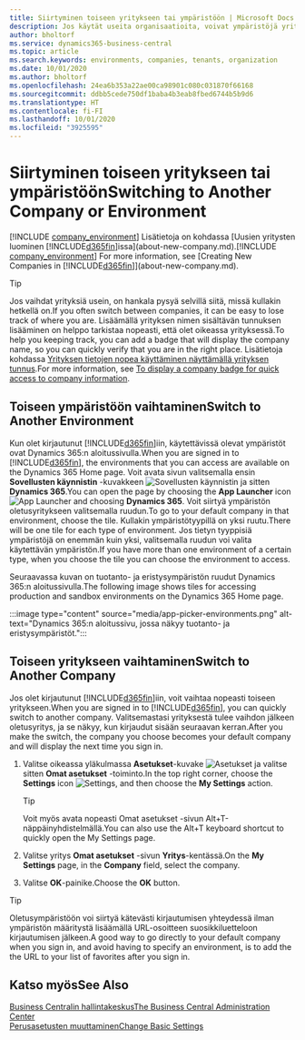 ```yaml
---
title: Siirtyminen toiseen yritykseen tai ympäristöön | Microsoft Docs
description: Jos käytät useita organisaatioita, voivat ympäristöjä yrityksiä nopeasti.
author: bholtorf
ms.service: dynamics365-business-central
ms.topic: article
ms.search.keywords: environments, companies, tenants, organization
ms.date: 10/01/2020
ms.author: bholtorf
ms.openlocfilehash: 24ea6b353a22ae00ca98901c080c031870f66168
ms.sourcegitcommit: ddbb5cede750df1baba4b3eab8fbed6744b5b9d6
ms.translationtype: HT
ms.contentlocale: fi-FI
ms.lasthandoff: 10/01/2020
ms.locfileid: "3925595"
---
```

# <a name="switching-to-another-company-or-environment"></a><span data-ttu-id="a8f64-103">Siirtyminen toiseen yritykseen tai ympäristöön</span><span class="sxs-lookup"><span data-stu-id="a8f64-103">Switching to Another Company or Environment</span></span>

<span data-ttu-id="a8f64-104">[!INCLUDE [company_environment](includes/company_environment.md)] Lisätietoja on kohdassa [Uusien yritysten luominen [!INCLUDE[d365fin](includes/d365fin_md.md)]issa](about-new-company.md).</span><span class="sxs-lookup"><span data-stu-id="a8f64-104">[!INCLUDE [company_environment](includes/company_environment.md)] For more information, see [Creating New Companies in [!INCLUDE[d365fin](includes/d365fin_md.md)]](about-new-company.md).</span></span>  

> [!TIP]
> <span data-ttu-id="a8f64-105">Jos vaihdat yrityksiä usein, on hankala pysyä selvillä siitä, missä kullakin hetkellä on.</span><span class="sxs-lookup"><span data-stu-id="a8f64-105">If you often switch between companies, it can be easy to lose track of where you are.</span></span> <span data-ttu-id="a8f64-106">Lisäämällä yrityksen nimen sisältävän tunnuksen lisääminen on helppo tarkistaa nopeasti, että olet oikeassa yrityksessä.</span><span class="sxs-lookup"><span data-stu-id="a8f64-106">To help you keeping track, you can add a badge that will display the company name, so you can quickly verify that you are in the right place.</span></span> <span data-ttu-id="a8f64-107">Lisätietoja kohdassa [Yrityksen tietojen nopea käyttäminen näyttämällä yrityksen tunnus](ui-change-basic-settings.md#to-display-a-company-badge-for-quick-access-to-company-information).</span><span class="sxs-lookup"><span data-stu-id="a8f64-107">For more information, see [To display a company badge for quick access to company information](ui-change-basic-settings.md#to-display-a-company-badge-for-quick-access-to-company-information).</span></span>

## <a name="switch-to-another-environment"></a><span data-ttu-id="a8f64-108">Toiseen ympäristöön vaihtaminen</span><span class="sxs-lookup"><span data-stu-id="a8f64-108">Switch to Another Environment</span></span>

<span data-ttu-id="a8f64-109">Kun olet kirjautunut [!INCLUDE[d365fin](includes/d365fin_md.md)]iin, käytettävissä olevat ympäristöt ovat Dynamics 365:n aloitussivulla.</span><span class="sxs-lookup"><span data-stu-id="a8f64-109">When you are signed in to [!INCLUDE[d365fin](includes/d365fin_md.md)], the environments that you can access are available on the Dynamics 365 Home page.</span></span> <span data-ttu-id="a8f64-110">Voit avata sivun valitsemalla ensin **Sovellusten käynnistin** -kuvakkeen ![Sovellusten käynnistin](media/app-launcher-icon.png "Sovelluksen käynnistimen avulla voi käyttää myös muita ominaisuuksia") ja sitten **Dynamics 365**.</span><span class="sxs-lookup"><span data-stu-id="a8f64-110">You can open the page by choosing the **App Launcher** icon ![App Launcher](media/app-launcher-icon.png "The App Launcher provides access to more features") and choosing **Dynamics 365**.</span></span> <span data-ttu-id="a8f64-111">Voit siirtyä ympäristön oletusyritykseen valitsemalla ruudun.</span><span class="sxs-lookup"><span data-stu-id="a8f64-111">To go to your default company in that environment, choose the tile.</span></span> <span data-ttu-id="a8f64-112">Kullakin ympäristötyypillä on yksi ruutu.</span><span class="sxs-lookup"><span data-stu-id="a8f64-112">There will be one tile for each type of environment.</span></span> <span data-ttu-id="a8f64-113">Jos tietyn tyyppisiä ympäristöjä on enemmän kuin yksi, valitsemalla ruudun voi valita käytettävän ympäristön.</span><span class="sxs-lookup"><span data-stu-id="a8f64-113">If you have more than one environment of a certain type, when you choose the tile you can choose the environment to access.</span></span>

<span data-ttu-id="a8f64-114">Seuraavassa kuvan on tuotanto- ja eristysympäristön ruudut Dynamics 365:n aloitussivulla.</span><span class="sxs-lookup"><span data-stu-id="a8f64-114">The following image shows tiles for accessing production and sandbox environments on the Dynamics 365 Home page.</span></span>

:::image type="content" source="media/app-picker-environments.png" alt-text="Dynamics 365:n aloitussivu, jossa näkyy tuotanto- ja eristysympäristöt.":::

## <a name="switch-to-another-company"></a><span data-ttu-id="a8f64-116">Toiseen yritykseen vaihtaminen</span><span class="sxs-lookup"><span data-stu-id="a8f64-116">Switch to Another Company</span></span>

<span data-ttu-id="a8f64-117">Jos olet kirjautunut [!INCLUDE[d365fin](includes/d365fin_md.md)]iin, voit vaihtaa nopeasti toiseen yritykseen.</span><span class="sxs-lookup"><span data-stu-id="a8f64-117">When you are signed in to [!INCLUDE[d365fin](includes/d365fin_md.md)], you can quickly switch to another company.</span></span> <span data-ttu-id="a8f64-118">Valitsemastasi yrityksestä tulee vaihdon jälkeen oletusyritys, ja se näkyy, kun kirjaudut sisään seuraavan kerran.</span><span class="sxs-lookup"><span data-stu-id="a8f64-118">After you make the switch, the company you choose becomes your default company and will display the next time you sign in.</span></span>

1. <span data-ttu-id="a8f64-119">Valitse oikeassa yläkulmassa **Asetukset**-kuvake ![Asetukset](media/ui-experience/settings_icon_small.png "Roolikeskuksen Asetukset-kuvake") ja valitse sitten **Omat asetukset** -toiminto.</span><span class="sxs-lookup"><span data-stu-id="a8f64-119">In the top right corner, choose the **Settings** icon ![Settings](media/ui-experience/settings_icon_small.png "Settings icon for role center"), and then choose the **My Settings** action.</span></span>

    > [!TIP]
    > <span data-ttu-id="a8f64-120">Voit myös avata nopeasti Omat asetukset -sivun Alt+T-näppäinyhdistelmällä.</span><span class="sxs-lookup"><span data-stu-id="a8f64-120">You can also use the Alt+T keyboard shortcut to quickly open the My Settings page.</span></span>

2. <span data-ttu-id="a8f64-121">Valitse yritys **Omat asetukset** -sivun **Yritys**-kentässä.</span><span class="sxs-lookup"><span data-stu-id="a8f64-121">On the **My Settings** page, in the **Company** field, select the company.</span></span>  
3. <span data-ttu-id="a8f64-122">Valitse **OK**-painike.</span><span class="sxs-lookup"><span data-stu-id="a8f64-122">Choose the **OK** button.</span></span>

> [!TIP]
> <span data-ttu-id="a8f64-123">Oletusympäristöön voi siirtyä kätevästi kirjautumisen yhteydessä ilman ympäristön määritystä lisäämällä URL-osoitteen suosikkiluetteloon kirjautumisen jälkeen.</span><span class="sxs-lookup"><span data-stu-id="a8f64-123">A good way to go directly to your default company when you sign in, and avoid having to specify an environment, is to add the the URL to your list of favorites after you sign in.</span></span>

## <a name="see-also"></a><span data-ttu-id="a8f64-124">Katso myös</span><span class="sxs-lookup"><span data-stu-id="a8f64-124">See Also</span></span>

[<span data-ttu-id="a8f64-125">Business Centralin hallintakeskus</span><span class="sxs-lookup"><span data-stu-id="a8f64-125">The Business Central Administration Center</span></span>](/dynamics365/business-central/dev-itpro/administration/tenant-admin-center)  
[<span data-ttu-id="a8f64-126">Perusasetusten muuttaminen</span><span class="sxs-lookup"><span data-stu-id="a8f64-126">Change Basic Settings</span></span>](ui-change-basic-settings.md)  
